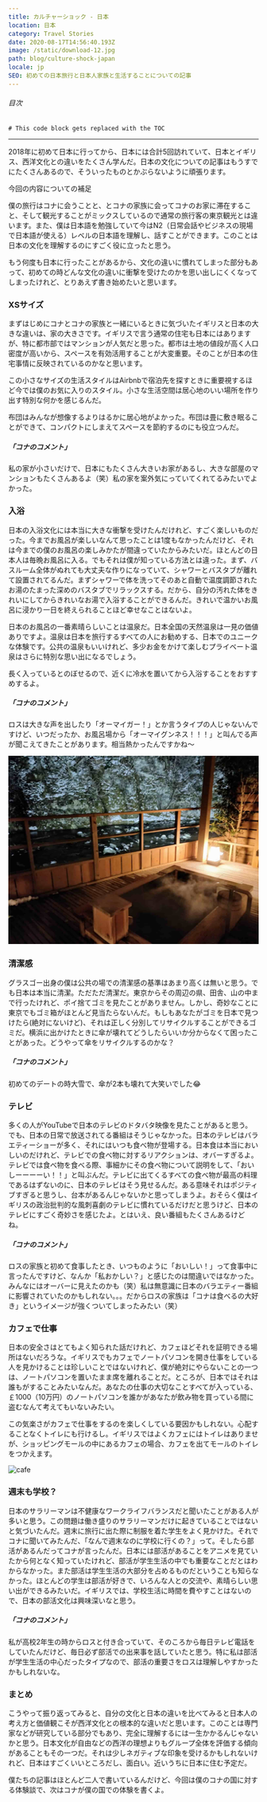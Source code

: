 ```yaml
---
title: カルチャーショック - 日本
location: 日本
category: Travel Stories
date: 2020-08-17T14:56:40.193Z
image: /static/download-12.jpg
path: blog/culture-shock-japan
locale: jp
SEO: 初めての日本旅行と日本人家族と生活することについての記事
---
```


###### 目次
```toc
# This code block gets replaced with the TOC
```

---

2018年に初めて日本に行ってから、日本には合計5回訪れていて、日本とイギリス、西洋文化との違いをたくさん学んだ。日本の文化についての記事はもうすでにたくさんあるので、そういったものとかぶらないように頑張ります。

今回の内容についての補足

僕の旅行はコナに会うことと、とコナの家族に会ってコナのお家に滞在すること、そして観光することがミックスしているので通常の旅行客の東京観光とは違います。また、僕は日本語を勉強していて今はN2（日常会話やビジネスの現場で日本語が使える）レベルの日本語を理解し、話すことができます。このことは日本の文化を理解するのにすごく役に立ったと思う。

もう何度も日本に行ったことがあるから、文化の違いに慣れてしまった部分もあって、初めての時どんな文化の違いに衝撃を受けたのかを思い出しにくくなってしまったけれど、とりあえず書き始めたいと思います。

### XSサイズ

まずはじめにコナとコナの家族と一緒にいるときに気づいたイギリスと日本の大きな違いは、家の大きさです。イギリスで言う通常の住宅も日本にはありますが、特に都市部ではマンションが人気だと思った。都市は土地の値段が高く人口密度が高いから、スペースを有効活用することが大変重要。そのことが日本の住宅事情に反映されているのかなと思います。

この小さなサイズの生活スタイルはAirbnbで宿泊先を探すときに重要視するほど今では僕のお気に入りのスタイル。小さな生活空間は居心地のいい場所を作り出す特別な何かを感じるんだ。

布団はみんなが想像するよりはるかに居心地がよかった。布団は畳に敷き眠ることができて、コンパクトにしまえてスペースを節約するのにも役立つんだ。

##### 「コナのコメント」

私の家が小さいだけで、日本にもたくさん大きいお家があるし、大きな部屋のマンションもたくさんあるよ（笑）私の家を案外気にっていてくれてるみたいでよかった。

### 入浴

日本の入浴文化には本当に大きな衝撃を受けたんだけれど、すごく楽しいものだった。今までお風呂が楽しいなんて思ったことは1度もなかったんだけど、それは今までの僕のお風呂の楽しみかたが間違っていたからみたいだ。ほとんどの日本人は毎晩お風呂に入る。でもそれは僕が知っている方法とは違った。まず、バスルーム全体がぬれても大丈夫な作りになっていて、シャワーとバスタブが離れて設置されてるんだ。まずシャワーで体を洗ってそのあと自動で温度調節されたお湯のたまった深めのバスタブでリラックスする。だから、自分の汚れた体をきれいにしてからきれいなお湯で入浴することができるんだ。きれいで温かいお風呂に浸かり一日を終えられることほど幸せなことはないよ。

日本のお風呂の一番素晴らしいことは温泉だ。日本全国の天然温泉は一見の価値ありですよ。温泉は日本を旅行するすべての人にお勧めする、日本でのユニークな体験です。公共の温泉もいいけれど、多少お金をかけて楽しむプライベート温泉はさらに特別な思い出になるでしょう。

長く入っているとのぼせるので、近くに冷水を置いてから入浴することをおすすめするよ。

##### 「コナのコメント」

ロスは大きな声を出したり「オーマイガー！」とか言うタイプの人じゃないんですけど、いつだったか、お風呂場から「オーマイグンネス！！！」と叫んでる声が聞こえてきたことがあります。相当熱かったんですかね～

![onsen](../../img/img_20190104_175707-1-.jpg "onsen")

### 清潔感

グラスゴー出身の僕は公共の場での清潔感の基準はあまり高くは無いと思う。でも日本は本当に清潔。ただただ清潔だ。東京からその周辺の県、田舎、山の中まで行ったけれど、ポイ捨てゴミを見たことがありません。しかし、奇妙なことに東京でもゴミ箱がほとんど見当たらないんだ。もしもあなたがゴミを日本で見つけたら(絶対にないけど)、それは正しく分別してリサイクルすることができるゴミだ。横浜に出かけたときに傘が壊れてどうしたらいいか分からなくて困ったことがあった。どうやって傘をリサイクルするのかな？

##### 「コナのコメント」

初めてのデートの時大雪で、傘が2本も壊れて大笑いでした😂

### テレビ

多くの人がYouTubeで日本のテレビのドタバタ映像を見たことがあると思う。でも、日本の日常で放送されてる番組はそうじゃなかった。日本のテレビはバラエティーショーが多く、それにはいつも食べ物が登場する。日本食は本当においしいのだけれど、テレビでの食べ物に対するリアクションは、オバーすぎるよ。テレビでは食べ物を食べる際、事細かにその食べ物について説明をして、「おいしーーーーい！！」と叫ぶんだ。テレビに出てくるすべての食べ物が最高の料理であるはずないのに、日本のテレビはそう見せるんだ。ある意味それはポジティブすぎると思うし、台本があるんじゃないかと思ってしまうよ。おそらく僕はイギリスの政治批判的な風刺喜劇のテレビに慣れているだけだと思うけど、日本のテレビにすごく奇妙さを感じたよ。とはいえ、良い番組もたくさんあるけどね。

##### 「コナのコメント」

ロスの家族と初めて食事したとき、いつものように「おいしい！」って食事中に言ったんですけど、なんか「私おかしい？」と感じたのは間違いではなかった。みんなにはオーバーに見えたのかも（笑）私は無意識に日本のバラエティー番組に影響されていたのかもしれない。。。だからロスの家族は「コナは食べるの大好き」というイメージが強くついてしまったみたい（笑）

### カフェで仕事

日本の安全さはとてもよく知られた話だけれど、カフェほどそれを証明できる場所はないだろうな。イギリスでもカフェでノートパソコンを開き仕事をしている人を見かけることは珍しいことではないけれど、僕が絶対にやらないことの一つは、ノートパソコンを置いたまま席を離れることだ。ところが、日本ではそれは誰もがすることみたいなんだ。あなたの仕事の大切なことすべてが入っている、￡1000（10万円）のノートパソコンを誰かがあなたが飲み物を買っている間に盗むなんて考えてもいないみたい。

この気楽さがカフェで仕事をするのを楽しくしている要因かもしれない。心配することなくトイレにも行けるし。イギリスではよくカフェにはトイレはありませが、ショッピングモールの中にあるカフェの場合、カフェを出てモールのトイレをつかえます。

![cafe](/../../img/img_20191206_101727-1-.jpg "cafe")

### 週末も学校？

日本のサラリーマンは不健康なワークライフバランスだと聞いたことがある人が多いと思う。この問題は働き盛りのサラリーマンだけに起きていることではないと気づいたんだ。週末に旅行に出た際に制服を着た学生をよく見かけた。それでコナに聞いてみたんだ、「なんで週末なのに学校に行くの？」って。そしたら部活があるんだってコナが言ったんだ。日本には部活があることをアニメを見ていたから何となく知っていたけれど、部活が学生生活の中でも重要なことだとはわからなかった。また部活は学生生活の大部分を占めるものだということも知らなかった。ほとんどの学生は部活が好きで、いろんな人との交流や、素晴らしい思い出ができるみたいだ。イギリスでは、学校生活に時間を費やすことはないので、日本の部活文化は興味深いなと思う。

##### 「コナのコメント」

私が高校2年生の時からロスと付き合っていて、そのころから毎日テレビ電話をしていたんだけど、毎日必ず部活での出来事を話していたと思う。特に私は部活が学生生活の中心だったタイプなので、部活の重要さをロスは理解しやすかったかもしれないな。

### まとめ

こうやって振り返ってみると、自分の文化と日本の違いを比べてみると日本人の考え方と価値観こそが西洋文化との根本的な違いだと思います。このことは専門家などが研究している部分でもあり、完全に理解するには一生かかるんじゃないかと思う。日本文化が自由などの西洋の理想よりもグループ全体を評価する傾向があることもその一つだ。それは少しネガティブな印象を受けるかもしれないけれど、日本はすごくいいところだし、面白い。近いうちに日本に住む予定だ。

僕たちの記事はほとんど二人で書いているんだけど、今回は僕のコナの国に対する体験談で、次はコナが僕の国での体験を書くよ。